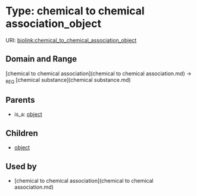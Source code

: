 
# Type: chemical to chemical association_object




URI: [biolink:chemical_to_chemical_association_object](https://w3id.org/biolink/vocab/chemical_to_chemical_association_object)


## Domain and Range

[chemical to chemical association](chemical to chemical association.md) ->  <sub>REQ</sub> [chemical substance](chemical substance.md)

## Parents

 *  is_a: [object](object.md)

## Children

 *  [object](chemical_to_chemical_derivation_association_object.md)

## Used by

 * [chemical to chemical association](chemical to chemical association.md)
